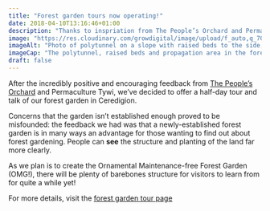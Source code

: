 ```yaml
---
title: "Forest garden tours now operating!"
date: 2018-04-10T13:16:46+01:00
description: "Thanks to inspriation from The People’s Orchard and Permaculture Tywi, we now offer a half-day forest garden tour and talk! £10 per person, minimum 5 people"
image: "https://res.cloudinary.com/growdigital/image/upload/f_auto,q_70,w_736/v1543959905/polytunnel-40249165324.jpg"
imageAlt: "Photo of polytunnel on a slope with raised beds to the side, mature leafless trees behind and blue sky"
imageCap: "The polytunnel, raised beds and propagation area in the forest garden"
draft: false
---
```


After the incredibly positive and encouraging feedback from [The People’s Orchard](http://www.stdogmaelsabbey.org.uk/peoplesorchard) and Permaculture Tywi, we’ve decided to offer a half-day tour and talk of our forest garden in Ceredigion.

Concerns that the garden isn’t established enough proved to be misfounded: the feedback we had was that a newly-established forest garden is in many ways an advantage for those wanting to find out about forest gardening. People can **see** the structure and planting of the land far more clearly. 

As we plan is to create the Ornamental Maintenance-free Forest Garden (OMG!), there will be plenty of barebones structure for visitors to learn from for quite a while yet!

For more details, visit the [forest garden tour page](/tours/)
